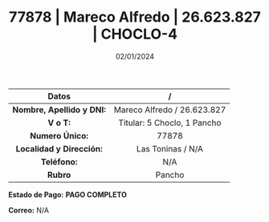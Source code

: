 ﻿---
title: 77878 | Mareco Alfredo | 26.623.827 | CHOCLO-4
date: 02/01/2024
draft: false
tags: ['toninas', 'titular', 'choclo']
---

|          **Datos**          |  /  |
|:---------------------------:|:---:|
| **Nombre, Apellido y DNI:** | Mareco Alfredo / 26.623.827 |
|          **V o T:**         | Titular: 5 Choclo, 1 Pancho |
|      **Numero Único:**      | 77878 |
|  **Localidad y Dirección:** | Las Toninas / N/A |
|        **Teléfono:**        | N/A |
|          **Rubro**          | Pancho |

**Estado de Pago:** **PAGO COMPLETO**

**Correo:** N/A
